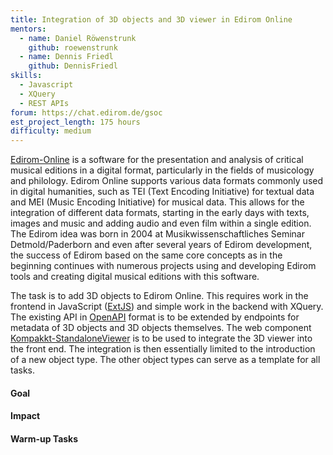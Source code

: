 ```yaml
---
title: Integration of 3D objects and 3D viewer in Edirom Online 
mentors:  
  - name: Daniel Röwenstrunk
    github: roewenstrunk
  - name: Dennis Friedl
    github: DennisFriedl
skills: 
  - Javascript
  - XQuery
  - REST APIs
forum: https://chat.edirom.de/gsoc
est_project_length: 175 hours
difficulty: medium
---
```


[Edirom-Online] is a software for the presentation and analysis of critical 
musical editions in a digital format, particularly in the fields of musicology 
and philology. Edirom Online supports various data formats commonly used in 
digital humanities, such as TEI (Text Encoding Initiative) for textual data 
and MEI (Music Encoding Initiative) for musical data. This allows for the 
integration of different data formats, starting in the early days with texts, 
images and music and adding audio and even film within a single edition. 
The Edirom idea was born in 2004 at Musikwissenschaftliches Seminar 
Detmold/Paderborn and even after several years of Edirom development, the 
success of Edirom based on the same core concepts as in the beginning 
continues with numerous projects using and developing Edirom tools and creating 
digital musical editions with this software.

The task is to add 3D objects to Edirom Online. This requires work in the 
frontend in JavaScript ([ExtJS]) and simple work in the backend with XQuery. 
The existing API in [OpenAPI] format is to be extended by endpoints for 
metadata of 3D objects and 3D objects themselves. The web component 
[Kompakkt-StandaloneViewer] is to be used to integrate the 3D viewer into 
the front end. The integration is then essentially limited to the introduction 
of a new object type. The other object types can serve as a template for all 
tasks.

#### Goal

#### Impact

#### Warm-up Tasks

[Edirom-Online]: https://github.com/Edirom/Edirom-Online
[Kompakkt-StandaloneViewer]: https://github.com/Kompakkt/StandaloneViewer
[ExtJS]: https://www.sencha.com/products/extjs/
[OpenAPI]: https://www.openapis.org/
